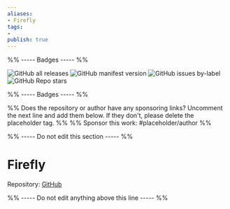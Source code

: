```yaml
---
aliases:
- Firefly
tags: 
- 
publish: true
---
```


%% ----- Badges ----- %%

![GitHub all releases](https://img.shields.io/github/downloads/lazercaveman/obsidian-firefly-theme/total?color=573E7A&logo=github&style=for-the-badge) 
![GitHub manifest version](https://img.shields.io/github/manifest-json/v/lazercaveman/obsidian-firefly-theme?color=573E7A&logo=github&style=for-the-badge) 
![GitHub issues by-label](https://img.shields.io/github/issues/lazercaveman/obsidian-firefly-theme/help%20wanted?color=573E7A&logo=github&style=for-the-badge) 
![GitHub Repo stars](https://img.shields.io/github/stars/lazercaveman/obsidian-firefly-theme?color=573E7A&logo=github&style=for-the-badge)

%% ----- Badges ----- %%

%% Does the repository or author have any sponsoring links? Uncomment the next line and add them below. If they don't, please delete the placeholder tag. %%
%% Sponsor this work: #placeholder/author %%

%% ----- Do not edit this section ----- %%

# Firefly

Repository: [GitHub](https://github.com/lazercaveman/obsidian-firefly-theme)



%% ----- Do not edit anything above this line ----- %% 
